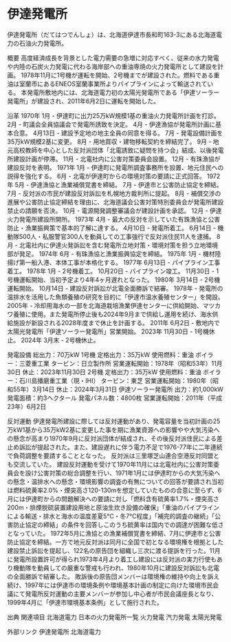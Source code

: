 # 伊達発電所

伊達発電所（だてはつでんしょ）は、北海道伊達市長和町163-3にある北海道電力の石油火力発電所。

概要
高度経済成長を背景とした電力需要の急増に対応すべく、従来の水力発電や内陸の石炭火力発電に代わる海岸部への重油専焼の火力発電所として建設を計画。
1978年11月に1号機が運転を開始、2号機までが建設された。燃料である重油は室蘭市にあるENEOS室蘭事業所よりパイプラインによって輸送されている。
本発電所敷地内には、北海道電力初の太陽光発電所である「伊達ソーラー発電所」が建設され、2011年6月2日に運転を開始した。

沿革
1970年
1月 - 伊達町に出力25万kW規模1基の重油火力発電所計画を打診。
2月 - 町議会全員協議会で発電所誘致を決定。
4月 - 伊達漁協が発電所計画に基本合意。
4月13日 - 建設予定地の地主全員の同意を得る。
7月 - 発電設備計画を35万kW規模2基に変更。
8月 - 用地買収・建物移転契約を締結完了。
9月 - 地元高校教師を中心とした反対派団体「北電誘致に疑問を持つ会」結成、以後発電所建設計画が停滞。
11月 - 北電社内に公害対策委員会設置。
12月 - 有珠漁協が建設反対を表明。
1971年
1月 - 伊達町に発電所調査事務所を設置、地元住民への説得を強化する。
6月 - 北電が伊達町からの環境対策の要請に正式回答。
1972年
5月 - 伊達漁協と漁業補償覚書を締結。
7月 - 伊達市と公害防止協定を締結。
7月 - 反対派の市民が建設反対訴訟を札幌地方裁判所に提起。
8月 - 補償交渉の進展や公害防止協定締結を理由に、北海道議会公害対策特別委員会が発電所建設禁止の請願を否決。
10月 - 電源開発調整審議会が建設計画を承認。
12月 - 伊達火力発電所建設所開所。
1973年
4月 - 最大の反対を示していた有珠漁協と公害防止・漁業振興策で基本的了解に達する。
4月10日 - 発電所着工。
6月14日 - 機動隊500人・私服警官300人を動員しての工事強行で反対派住民11人を逮捕。
8月 - 北電社内に伊達火発訴訟を含む発電所立地対策・環境対策を担う立地環境部が発足。
1974年
6月 - 有珠漁協と漁業振興協定を締結。
1975年
1月 - 機材陸揚げ第一船入港、本体工事が本格化する。
1977年
6月13日 - パイプライン工事着工。
1978年
1月 - 2号機着工。
10月20日 - パイプライン竣工。
11月30日 - 1号機運転開始、当初予定より4年4ヶ月遅れとなった。
1980年
3月14日 - 2号機運転開始。
10月14日 - 建設反対訴訟が北電全面勝訴で結審。
1978年 - 発電所の温排水を活用した魚類養殖の研究を目的に「伊達市温水養殖センター」を開設。
2005年 - 冷却用海水の一部を北海道栽培漁業伊達センターに供給開始、マツカワ養殖に使用。また発電所停止後も2024年9月まで供給し運用を続け、海水供給施設が新設される2028年度まで休止を計画する。
2011年
6月2日 - 敷地内で太陽光発電所「伊達ソーラー発電所」営業開始。
2023年
11月30日 - 1号機休止。
2024年
3月末 - 2号機休止。

発電設備
総出力：70万kW
1号機
定格出力：35万kW
使用燃料：重油
ボイラー：三菱重工業
タービン：日立製作所
営業運転開始：1978年（昭和53年）11月30日
休止：2023年11月30日
2号機
定格出力：35万kW
使用燃料：重油
ボイラー：石川島播磨重工業（現・IHI）
タービン：東芝
営業運転開始：1980年（昭和55年）3月14日
休止：2024年3月31日
伊達ソーラー発電所
出力：約1,000kW
発電面積：約3ヘクタール
発電パネル数：4800枚
営業運転開始：2011年（平成23年）6月2日

反対運動
伊達発電所建設に際しては反対運動があり、発電容量を当初計画の25万kW1基から35万kW2基に変更した事を期に漁業資源への影響やや大気汚染への懸念が高まり1970年9月に反対派団体が結成され、その後反対派住民による差止め訴訟が提起された。また、建設遅れに伴う電力不足で1976-77年に二年連続で負荷調整を要請することとなった。
反対派は三里塚芝山連合空港反対同盟とも交流していた。
建設反対運動を受けて1970年11月には北電社内に公害対策委員会を設け公害対策の総合調整を行い、1971年1月には伊達町からの大気汚染への懸念・温排水への懸念・環境影響の調査の有無についての回答が要請され当初は燃料硫黄率2.0%・煙突高さ120-130mを想定していたものの合意に至らず、6月には伊達町からの問題解決への要請に対し「燃料含有硫黄率1.7%・煙突高さ200m・排煙脱硫装置建設用地と原油生炊き設備の確保」「重油のパイプラインによる輸送・排水と海水の温度差夏5℃・冬7℃程度」「補完的調査の継続」「公害防止協定の締結」の条件を回答しこのうち硫黄率は国内での調達が困難な低さとなっていた。
1972年5月に漁協との漁業補償覚書を締結、7月に伊達市と公害防止協定を締結。一方で地元反対派は同月に全国で初となる環境権を根拠とした建設禁止訴訟を提起し、122名の原告団を組織し三次に渡る提訴を行った。11月に発電所設置許可が得られ1973年4月より着工し建設には反対派の実力行使もあり機動隊を動員しての厳重な警戒も行われ、1980年10月に建設反対訴訟も北電の全面勝訴で結審した。
敗訴後の原告団メンバーは環境権の維持や向上を訴え続け、1997年には伊達市の環境条例や環境基本計画の制定に向けた環境市民会議にて発電所反対運動の主要メンバーが参加し中心者が市民会議座長となり、1999年4月に「伊達市環境基本条例」として施行された。

出典
関連項目
北海道電力
日本の火力発電所一覧
火力発電
汽力発電
太陽光発電

外部リンク
伊達発電所 北海道電力